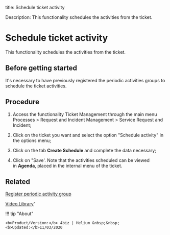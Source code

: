 title:  Schedule ticket activity
 
Description: This functionality schedules the activities from the ticket.
 
# Schedule ticket activity
This functionality schedules the activities from the ticket.

Before getting started
--------------------------

It's necessary to have previously registered the periodic activities groups to
schedule the ticket activities.

Procedure
-------------

1.  Access the functionality Ticket Management through the main menu Processes
    \> Request and Incident Management \> Service Request and Incident;

2.  Click on the ticket you want and select the option "Schedule activity" in
    the options menu;

3.  Click on the tab **Create Schedule** and complete the data necessary;

4.  Click on "Save'. Note that the activities scheduled can be viewed
    in **Agenda**, placed in the internal menu of the ticket.

Related
-----------

[Register periodic activity group](/en-us/4biz-helium/additional-features/automation-of-operation/configuration/periodic-activity-group.html)

<i class='fa fa-youtube-play  fa-2x' style='color:#97ce17;vertical-align: middle;'> </i> [Video Library](https://www.youtube.com/playlist?list=PLB5qK2uzf2RNrJnhiXj3dbmgsm9-quhfz)'

!!! tip "About"

    <b>Product/Version:</b> 4biz | Helium &nbsp;&nbsp;
    <b>Updated:</b>11/03/2020

